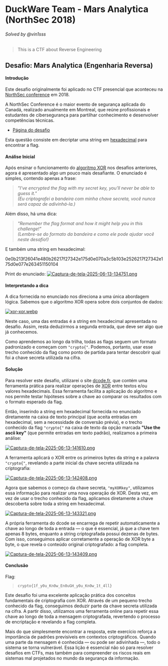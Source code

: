 
# DuckWare Team - Mars Analytica (NorthSec 2018)
###### Solved by @vin1sss

> This is a CTF about Reverse Engineering

## Desafio: Mars Analytica (Engenharia Reversa)
#### Introdução

Este desafio originalmente foi aplicado no CTF presencial que aconteceu na [NorthSec conference](https://nsec.io/) em 2018. 

A NorthSec Conference é o maior evento de segurança aplicada do Canadá, realizado anualmente em Montreal, que reúne profissionais e estudantes de cibersegurança para partilhar conhecimento e desenvolver competências técnicas.
- [Página do desafio](https://cryptohack.org/courses/intro/xorkey1/)

Esta questão consiste em decriptar uma string em [hexadecimal](https://pt.wikipedia.org/wiki/Sistema_de_numera%C3%A7%C3%A3o_hexadecimal) para encontrar a flag.

#### Análise Inicial

Após ensinar o funcionamento do [algoritmo XOR](https://www.101computing.net/xor-encryption-algorithm/) nos desafios anteriores, agora é apresentado algo um pouco mais desafiante. O enunciado é simples, contendo apenas a frase:

> *"I've encrypted the flag with my secret key, you'll never be able to guess it."*  
> *(Eu criptografei a bandeira com minha chave secreta, você nunca será capaz de adivinhá-la.)*

Além disso, há uma dica:

> *"Remember the flag format and how it might help you in this challenge!"*  
> *(Lembre-se do formato da bandeira e como ele pode ajudar você neste desafio!)*

E também uma string em hexadecimal:

0e0b213f26041e480b26217f27342e175d0e070a3c5b103e2526217f27342e175d0e077e263451150104

Print do enunciado:
[![Captura-de-tela-2025-06-13-134751.png](https://i.postimg.cc/P5b2Kb0Z/Captura-de-tela-2025-06-13-134751.png)](https://postimg.cc/bZJxwnyN)

#### Interpretando a dica

A dica fornecida no enunciado nos direciona a uma única abordagem lógica. Sabemos que o algoritmo XOR opera sobre dois conjuntos de dados:

[![xor-xor.webp](https://i.postimg.cc/yNDhtwNM/xor-xor.webp)](https://postimg.cc/4KThh2VP)

Neste caso, uma das entradas é a string em hexadecimal apresentada no desafio. Assim, resta deduzirmos a segunda entrada, que deve ser algo que já conhecemos.

Como aprendemos ao longo da trilha, todas as flags seguem um formato padronizado e começam com `"crypto{"`. Podemos, portanto, usar esse trecho conhecido da flag como ponto de partida para tentar descobrir qual foi a chave secreta utilizada na cifra.

#### Solução

Para resolver este desafio, utilizarei o site [dcode.fr](https://www.dcode.fr/xor-cipher), que contém uma ferramenta prática para realizar operações de [XOR](https://www.101computing.net/xor-encryption-algorithm/) entre textos e/ou valores hexadecimais. Essa ferramenta facilita a aplicação do algoritmo e nos permite testar hipóteses sobre a chave ao comparar os resultados com o formato esperado da flag.

Então, inserindo a string em hexadecimal fornecida no enunciado diretamente na caixa de texto principal (que aceita entradas em hexadecimal, sem a necessidade de conversão prévia), e o trecho conhecido da flag `"crypto{"` na caixa de texto da opção marcada **"Use the ascii key"** (que permite entradas em texto padrão), realizamos a primeira análise:

[![Captura-de-tela-2025-06-13-141610.png](https://i.postimg.cc/6q2y50Cm/Captura-de-tela-2025-06-13-141610.png)](https://postimg.cc/YL7pdQn6)

A ferramenta aplicará o XOR entre os primeiros bytes da string e a palavra `"crypto{"`, revelando a parte inicial da chave secreta utilizada na criptografia:

[![Captura-de-tela-2025-06-13-142408.png](https://i.postimg.cc/xdpHPgy6/Captura-de-tela-2025-06-13-142408.png)](https://postimg.cc/QB5H8Qz7)

Agora que sabemos o começo da chave secreta, `"myXORkey"`, utilizamos essa informação para realizar uma nova operação de XOR. Desta vez, em vez de usar o trecho conhecido da flag, aplicamos diretamente a chave descoberta sobre toda a string em hexadecimal.

[![Captura-de-tela-2025-06-13-143321.png](https://i.postimg.cc/RhSBV12z/Captura-de-tela-2025-06-13-143321.png)](https://postimg.cc/dkxX5CqW)

A própria ferramenta do dcode se encarrega de repetir automaticamente a chave ao longo de toda a entrada — o que é essencial, já que a chave tem apenas 8 bytes, enquanto a string criptografada possui dezenas de bytes. Com isso, conseguimos aplicar corretamente a operação de XOR byte a byte, o que revela o conteúdo original criptografado: a flag completa.

[![Captura-de-tela-2025-06-13-143409.png](https://i.postimg.cc/Sx2psx1j/Captura-de-tela-2025-06-13-143409.png)](https://postimg.cc/21Dt9rDf)

#### Conclusão

Flag:
>`crypto{1f_y0u_Kn0w_En0uGH_y0u_Kn0w_1t_4ll}`

Este desafio foi uma excelente aplicação prática dos conceitos fundamentais de criptografia com XOR. Através de um pequeno trecho conhecido da flag, conseguimos deduzir parte da chave secreta utilizada na cifra. A partir disso, utilizamos uma ferramenta online para repetir essa chave ao longo de toda a mensagem criptografada, revertendo o processo de encriptação e revelando a flag completa.

Mais do que simplesmente encontrar a resposta, este exercício reforça a importância de padrões previsíveis em contextos criptográficos. Quando uma parte da mensagem é conhecida — ou pode ser adivinhada —, todo o sistema se torna vulnerável. Essa lição é essencial não só para resolver desafios em CTFs, mas também para compreender os riscos reais em sistemas mal projetados no mundo da segurança da informação.
